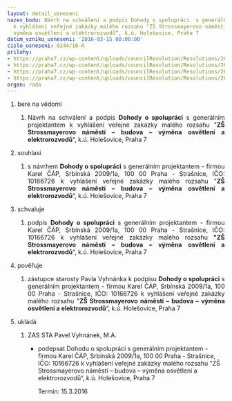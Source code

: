 ```yaml
---
layout: detail_usneseni
nazev_bodu: Návrh na schválení a podpis Dohody o spolupráci  s generálním projektantem
  k vyhlášení veřejné zakázky malého rozsahu "ZŠ Strossmayerovo náměstí – budova –
  výměna osvětlení a elektrorozvodů“, k.ú. Holešovice, Praha 7
datum_vzniku_usneseni: '2016-03-15 00:00:00'
cislo_usneseni: 0244/16-R
prilohy:
- https://praha7.cz/wp-content/uploads/councilResolution/Resolutions/26987/export/1Duvodovazprava~32310.docx
- https://praha7.cz/wp-content/uploads/councilResolution/Resolutions/26987/export/3NavrhDohodyospolupraci~32308.doc
- https://praha7.cz/wp-content/uploads/councilResolution/Resolutions/26987/export/4VypiszeZRCap~32307.pdf
- https://praha7.cz/wp-content/uploads/councilResolution/Resolutions/26987/export/export~299872.pdf
organ: rada
---
```

<ol class="urzList_view" id="urzList">
<li class="urzClass1" id=""><span name="1">bere na vědomí</span> 
<ol class="urzOlClass">
<li class="urzClass2" style="TEXT-ALIGN: justify" id=""><span><p style="TEXT-ALIGN: justify" data-mce-style="text-align: justify;">Návrh na schválení a podpis <strong>Dohody o spolupráci</strong> s generálním projektantem k vyhlášení veřejné zakázky malého rozsahu "<strong>ZŠ Strossmayerovo náměstí – budova – výměna osvětlení a elektrorozvodů</strong>“, k.ú. Holešovice, Praha 7</p></span></li></ol></li>
<li class="urzClass1" id=""><span name="26">souhlasí</span> 
<ol class="urzOlClass">
<li class="urzClass2" style="TEXT-ALIGN: justify" id=""><span><p style="TEXT-ALIGN: justify" data-mce-style="text-align: justify;">s návrhem <strong>Dohody o spolupráci</strong> s generálním projektantem - firmou Karel ČÁP, Srbínská 2009/1a, 100 00 Praha - Strašnice, IČO: 10166726&nbsp;k vyhlášení veřejné zakázky malého rozsahu "<strong>ZŠ Strossmayerovo náměstí – budova – výměna osvětlení a elektrorozvodů</strong>“, k.ú. Holešovice, Praha 7</p></span></li></ol></li>
<li class="urzClass1" id=""><span name="24">schvaluje</span> 
<ol class="urzOlClass">
<li class="urzClass2" style="TEXT-ALIGN: justify" id=""><span><p style="TEXT-ALIGN: justify" data-mce-style="text-align: justify;">podpis <strong>Dohody o spolupráci</strong> s generálním projektantem - firmou Karel ČÁP, Srbínská 2009/1a, 100 00 Praha - Strašnice, IČO: 10166726 k vyhlášení veřejné zakázky malého rozsahu <strong>"ZŠ Strossmayerovo náměstí – budova – výměna osvětlení a elektrorozvodů</strong>“, k.ú. Holešovice, Praha 7</p></span></li></ol></li>
<li class="urzClass1" id=""><span name="16">pověřuje</span> 
<ol class="urzOlClass">
<li class="urzClass2" style="TEXT-ALIGN: justify" id=""><span><p style="TEXT-ALIGN: justify" data-mce-style="text-align: justify;">zástupce starosty Pavla Vyhnánka k podpisu <strong>Dohody o spolupráci</strong> s generálním projektantem - firmou Karel ČÁP, Srbínská 2009/1a, 100 00 Praha - Strašnice, IČO: 10166726 k vyhlášení veřejné zakázky malého rozsahu "<strong>ZŠ Strossmayerovo náměstí – budova – výměna osvětlení a elektrorozvodů</strong>“, k.ú. Holešovice, Praha 7&nbsp;</p></span></li></ol></li><li class="urzClass1" id="urzUkoly"><span name="1">ukládá</span><ol class="urzOlClass"><li class="urzClass2"><span><p>ZAS STA Pavel Vyhnánek, M.A.</p></span><ul class="urzUlClass"><li class="urzClass3"><span><p>podepsat Dohodu o spolupráci s generálním projektantem - firmou Karel ČÁP, Srbínská 2009/1a, 100 00 Praha - Strašnice, IČO: 10166726 k vyhlášení veřejné zakázky malého rozsahu "ZŠ Strossmayerovo náměstí – budova – výměna osvětlení a elektrorozvodů“, k.ú. Holešovice, Praha 7</p></span><span class="urzUkolTermin">  Termín:&nbsp;15.3.2016</span></li></ul></li></ol></li>
</ol>